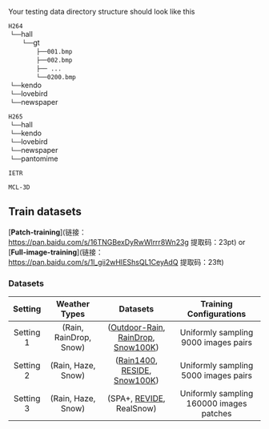 Your testing data directory structure should look like this 

`H264` <br/>
&nbsp;`└──`hall <br/>
&emsp;&emsp;`└──`gt <br/>
&emsp;&emsp;&emsp;&emsp;`├──001.bmp` <br/>
&emsp;&emsp;&emsp;&emsp;`├──002.bmp` <br/>
&emsp;&emsp;&emsp;&emsp;`├── ...    ` <br/>
&emsp;&emsp;&emsp;&emsp;`└──0200.bmp` <br/>
&nbsp;`└──`kendo <br/>
&nbsp;`└──`lovebird <br/>
&nbsp;`└──`newspaper <br/>

`H265` <br/>
&nbsp;`└──`hall <br/>
&nbsp;`└──`kendo <br/>
&nbsp;`└──`lovebird <br/>
&nbsp;`└──`newspaper <br/>
&nbsp;`└──`pantomime <br/>
  
`IETR` <br/>

`MCL-3D` <br/>

## Train datasets
[**Patch-training**](链接：https://pan.baidu.com/s/16TNGBexDyRwWlrrr8Wn23g 
提取码：23pt) or [**Full-image-training**](链接：https://pan.baidu.com/s/1l_gii2wHIEShsQL1CeyAdQ 
提取码：23ft)    
  
### Datasets
| Setting   | Weather Types          | Datasets                           | Training Configurations  |
| :---------: | :----------------------: | :----------------------------------: | :---------------------------------------------------: |
| Setting 1 | (Rain, RainDrop, Snow) | ([Outdoor-Rain](https://github.com/liruoteng/HeavyRainRemoval), [RainDrop](https://github.com/rui1996/DeRaindrop), [Snow100K](https://sites.google.com/view/yunfuliu/desnownet)) | Uniformly sampling 9000 images pairs                |
| Setting 2 | (Rain, Haze, Snow)     | ([Rain1400](https://xueyangfu.github.io/projects/cvpr2017.html), [RESIDE](https://sites.google.com/view/reside-dehaze-datasets/reside-v0), [Snow100K](https://sites.google.com/view/yunfuliu/desnownet))       | Uniformly sampling 5000 images pairs                |
| Setting 3 | (Rain, Haze, Snow)     | (SPA+, [REVIDE](https://github.com/BookerDeWitt/REVIDE_Dataset), RealSnow)            | Uniformly sampling 160000 images patches            |
